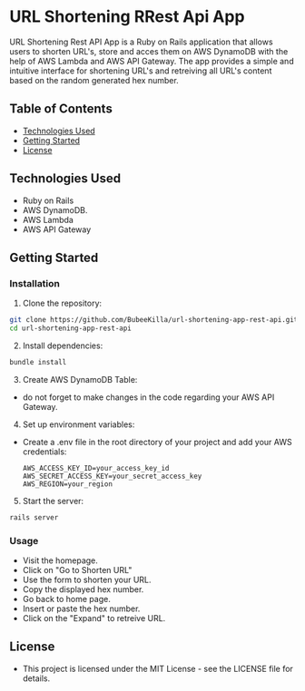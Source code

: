 # URL Shortening RRest Api App

URL Shortening Rest API App is a Ruby on Rails application that allows users to shorten URL's, store and acces them on AWS DynamoDB with the help of AWS Lambda and AWS API Gateway. The app provides a simple and intuitive interface for shortening URL's and retreiving all URL's content based on the random generated hex number.

## Table of Contents
- [Technologies Used](#technologies-used)
- [Getting Started](#getting-started)
- [License](#license)

## Technologies Used

- Ruby on Rails
- AWS DynamoDB.
- AWS Lambda
- AWS API Gateway

## Getting Started

### Installation
1. Clone the repository:
  ```bash
  git clone https://github.com/BubeeKilla/url-shortening-app-rest-api.git
  cd url-shortening-app-rest-api
  ```
2. Install dependencies:
  ```bash
  bundle install
  ```
3. Create AWS DynamoDB Table:

  - do not forget to make changes in the code regarding your AWS API Gateway.

4. Set up environment variables:
   
- Create a .env file in the root directory of your project and add your AWS credentials:
  ```.env
  AWS_ACCESS_KEY_ID=your_access_key_id
  AWS_SECRET_ACCESS_KEY=your_secret_access_key
  AWS_REGION=your_region
  ```
5. Start the server:
  ```bash
  rails server
  ```

### Usage

- Visit the homepage.
- Click on "Go to Shorten URL"
- Use the form to shorten your URL.
- Copy the displayed hex number.
- Go back to home page.
- Insert or paste the hex number.
- Click on the "Expand" to retreive URL.

## License

- This project is licensed under the MIT License - see the LICENSE file for details.
